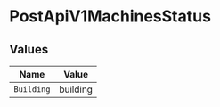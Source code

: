 # PostApiV1MachinesStatus


## Values

| Name       | Value      |
| ---------- | ---------- |
| `Building` | building   |